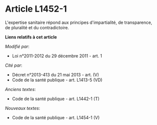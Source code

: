 # Article L1452-1

L'expertise sanitaire répond aux principes d'impartialité, de transparence, de pluralité et du contradictoire.

**Liens relatifs à cet article**

_Modifié par_:

  - Loi n°2011-2012 du 29 décembre 2011 - art. 1

_Cité par_:

  - Décret n°2013-413 du 21 mai 2013 - art. (V)
  - Code de la santé publique - art. L1413-5 (VD)

_Anciens textes_:

  - Code de la santé publique - art. L1442-1 (T)

_Nouveaux textes_:

  - Code de la santé publique - art. L1454-1 (V)
